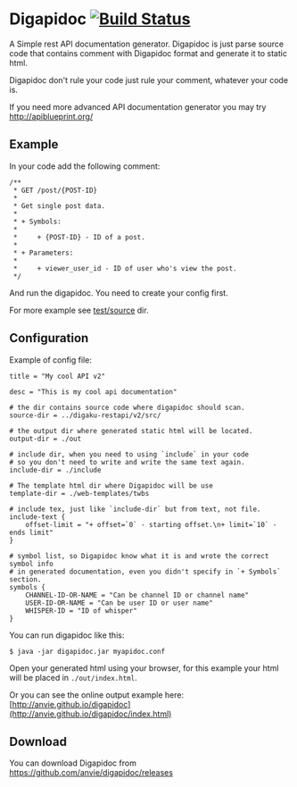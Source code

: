 Digapidoc [![Build Status](https://drone.io/github.com/anvie/digapidoc/status.png)](https://drone.io/github.com/anvie/digapidoc/latest)
=============

A Simple rest API documentation generator. Digapidoc is just parse source code that contains comment 
with Digapidoc format and generate it to static html. 

Digapidoc don't rule your code just rule your comment, whatever your code is. 

If you need more advanced API documentation generator you may try http://apiblueprint.org/

Example
-----------

In your code add the following comment:

```
/**
 * GET /post/{POST-ID}
 *
 * Get single post data.
 * 
 * + Symbols:
 *
 *     + {POST-ID} - ID of a post.
 *
 * + Parameters:
 *
 *     + viewer_user_id - ID of user who's view the post.
 */
```

And run the digapidoc. You need to create your config first.

For more example see [test/source](https://github.com/anvie/digapidoc/tree/master/test/source/src/com/org) dir.

Configuration
--------------------

Example of config file:


```
title = "My cool API v2"

desc = "This is my cool api documentation"

# the dir contains source code where digapidoc should scan.
source-dir = ../digaku-restapi/v2/src/

# the output dir where generated static html will be located.
output-dir = ./out

# include dir, when you need to using `include` in your code
# so you don't need to write and write the same text again.
include-dir = ./include

# The template html dir where Digapidoc will be use
template-dir = ./web-templates/twbs

# include tex, just like `include-dir` but from text, not file.
include-text {
    offset-limit = "+ offset=`0` - starting offset.\n+ limit=`10` - ends limit"
}

# symbol list, so Digapidoc know what it is and wrote the correct symbol info
# in generated documentation, even you didn't specify in `+ Symbols` section.
symbols {
    CHANNEL-ID-OR-NAME = "Can be channel ID or channel name"
    USER-ID-OR-NAME = "Can be user ID or user name"
    WHISPER-ID = "ID of whisper"
}

```

You can run digapidoc like this:

```
$ java -jar digapidoc.jar myapidoc.conf
```

Open your generated html using your browser, for this example your html will be placed in `./out/index.html`.

Or you can see the online output example here: [http://anvie.github.io/digapidoc](http://anvie.github.io/digapidoc/index.html)


Download
------------

You can download Digapidoc from https://github.com/anvie/digapidoc/releases




